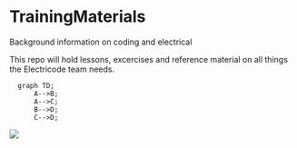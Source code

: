 # TrainingMaterials
Background information on coding and electrical

This repo will hold lessons, excercises and reference material on all things the Electricode team needs.

```mermaid
  graph TD;
      A-->B;
      A-->C;
      B-->D;
      C-->D;
```
[![](https://mermaid.ink/img/pako:eNpt0M2qAjEMBeBXidk68wJdKILC1a3bbkJ7dMrtj9YWEfHd7YzjzqwC-U4gebJJFqz4hmtFNNg6OWcJOlKrjXcG_Wq1PKQhKvqD94nGvqMh3Uky6JHq-if-MCNxJDRAMgXMdJz1jfZTpi12n3RH-ykx6RZb_OZ7OgGezhlSZvIt7jggB3G23fQcZ5rLgADNqrVW8r9mHV_N1YuVgp11JWVWJ_E3dCy1pOMjGlYlV3zR_JRZvd5_C2Gl)](https://mermaid-js.github.io/mermaid-live-editor/edit/#pako:eNpt0M2qAjEMBeBXidk68wJdKILC1a3bbkJ7dMrtj9YWEfHd7YzjzqwC-U4gebJJFqz4hmtFNNg6OWcJOlKrjXcG_Wq1PKQhKvqD94nGvqMh3Uky6JHq-if-MCNxJDRAMgXMdJz1jfZTpi12n3RH-ykx6RZb_OZ7OgGezhlSZvIt7jggB3G23fQcZ5rLgADNqrVW8r9mHV_N1YuVgp11JWVWJ_E3dCy1pOMjGlYlV3zR_JRZvd5_C2Gl)
